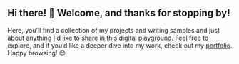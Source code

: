## Hi there! 👋 Welcome, and thanks for stopping by!  
Here, you'll find a collection of my projects and writing samples and just about anything I'd like to share in this digital playground. Feel free to explore, and if you’d like a deeper dive into my work, check out my [portfolio](https://ziyadwrites.github.io/portfolio-site). Happy browsing! 😊

<!--
**ZiyadWrites/ZiyadWrites** is a ✨ _special_ ✨ repository because its `README.md` (this file) appears on your GitHub profile.

Here are some ideas to get you started:

- 🔭 I’m currently working on ...
- 🌱 I’m currently learning ...
- 👯 I’m looking to collaborate on ...
- 🤔 I’m looking for help with ...
- 💬 Ask me about ...
- 📫 How to reach me: ...
- 😄 Pronouns: ...
- ⚡ Fun fact: ...
-->
